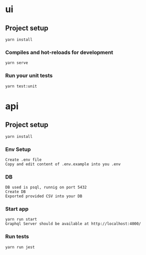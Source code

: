 # ui

## Project setup
```
yarn install
```

### Compiles and hot-reloads for development
```
yarn serve
```

### Run your unit tests
```
yarn test:unit
```

# api

## Project setup
```
yarn install
```

### Env Setup

```
Create .env file
Copy and edit content of .env.example into you .env
```

### DB
```
DB used is psql, runnig on port 5432
Create DB
Exported provided CSV into your DB
```

### Start app
```
yarn run start
Graphql Server should be available at http://localhost:4000/
```

### Run  tests
```
yarn run jest
```
